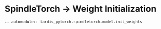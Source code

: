 # SpindleTorch -> Weight Initialization
```{eval-rst}
.. automodule:: tardis_pytorch.spindletorch.model.init_weights
```